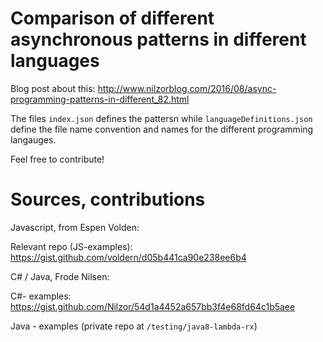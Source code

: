 # Comparison of different asynchronous patterns in different languages

Blog post about this: http://www.nilzorblog.com/2016/08/async-programming-patterns-in-different_82.html

The files `index.json` defines the pattersn while `languageDefinitions.json` define the file name
 convention and names for the different programming langauges. 
  
Feel free to contribute!

# Sources, contributions

Javascript, from Espen Volden:

Relevant repo (JS-examples): https://gist.github.com/voldern/d05b441ca90e238ee6b4

C# / Java, Frode Nilsen: 

C#- examples: https://gist.github.com/Nilzor/54d1a4452a657bb3f4e68fd64c1b5aee

Java - examples (private repo at `/testing/java8-lambda-rx`)